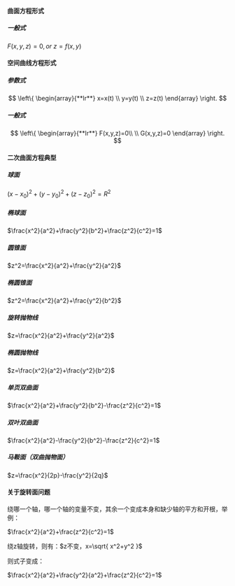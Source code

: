 ####  曲面方程形式
##### 一般式
$F(x,y,z)=0,or \ z=f(x,y)$




#### 空间曲线方程形式
##### 参数式

$$
\left\{  
             \begin{array}{**lr**}  
              x=x(t)          \\  
                y=y(t)
               \\
              z=z(t) 
             \end{array}  
\right.  
$$


##### 一般式
$$
\left\{  
             \begin{array}{**lr**}  
              F(x,y,z)=0\\ \\
G(x,y,z)=0
             \end{array}  
\right.  
$$



#### 二次曲面方程典型

##### 球面
$(x-x_{0})^2+(y-y_{0})^2+(z-z_{0})^2=R^2$
##### 椭球面
$\frac{x^2}{a^2}+\frac{y^2}{b^2}+\frac{z^2}{c^2}=1$
##### 圆锥面
$z^2=\frac{x^2}{a^2}+\frac{y^2}{a^2}$
##### 椭圆锥面
$z^2=\frac{x^2}{a^2}+\frac{y^2}{b^2}$
##### 旋转抛物线
$z=\frac{x^2}{a^2}+\frac{y^2}{a^2}$

##### 椭圆抛物线
$z=\frac{x^2}{a^2}+\frac{y^2}{b^2}$
##### 单页双曲面
$\frac{x^2}{a^2}+\frac{y^2}{b^2}-\frac{z^2}{c^2}=1$
##### 双叶双曲面
$\frac{x^2}{a^2}-\frac{y^2}{b^2}-\frac{z^2}{c^2}=1$

##### 马鞍面（双曲抛物面）
$z=\frac{x^2}{2p}-\frac{y^2}{2q}$


#### 关于旋转面问题

绕哪一个轴，哪一个轴的变量不变，其余一个变成本身和缺少轴的平方和开根，举例：

$\frac{x^2}{a^2}+\frac{z^2}{c^2}=1$

绕z轴旋转，则有：$z不变，x=\sqrt{ x^2+y^2 }$

则式子变成：

$\frac{x^2}{a^2}+\frac{y^2}{a^2}+\frac{z^2}{c^2}=1$
